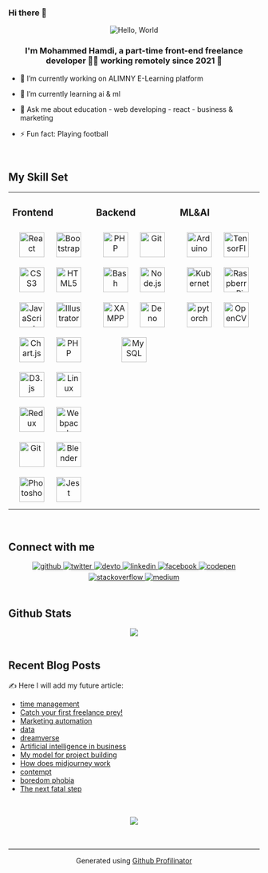 ### Hi there 👋

<!--
**mohameddev19/mohameddev19** is a ✨ _special_ ✨ repository because its `README.md` (this file) appears on your GitHub profile.

Here are some ideas to get you started:

- 🔭 I’m currently working on ALIMNY E-Learning platform
- 🌱 I’m currently learning ai&ml 
- 💬 Ask me about education - web developing - react - business & marketing
- 📫 How to reach me: ...
- 😄 Pronouns: ...
- ⚡ Fun fact: ...
-->
<div align="center">
<!-- <img src="https://rishavanand.github.io/static/images/greetings.gif" align="center" style="width: 100%" /> -->
<img src="https://readme-typing-svg.herokuapp.com?font=Cairo&pause=1000&color=FFFFFF&center=true&vCenter=true&width=435&lines=%3C+%F0%9F%91%8B+Hello%2C+World+%2F%3E" alt="Hello, World " />
</div>  
  

### <div align="center">I'm Mohammed Hamdi, a part-time front-end freelance developer 👨‍💻 working remotely since 2021 🚀</div>  
  

- 🔭 I’m currently working on  ALIMNY E-Learning platform
  

- 🌱 I’m currently learning ai & ml  
  

- 💬 Ask me about education - web developing - react - business & marketing  
  

- ⚡ Fun fact: Playing football  
  

<br/>  


## My Skill Set  
<table><tr><td valign="top" width="33%">



### Frontend  
<div align="center">  
<a href="https://reactjs.org/" target="_blank"><img style="margin: 10px" src="https://profilinator.rishav.dev/skills-assets/react-original-wordmark.svg" alt="React" height="50" /></a>  
<a href="https://getbootstrap.com/docs/3.4/javascript/" target="_blank"><img style="margin: 10px" src="https://profilinator.rishav.dev/skills-assets/bootstrap-plain.svg" alt="Bootstrap" height="50" /></a>  
<a href="https://www.w3schools.com/css/" target="_blank"><img style="margin: 10px" src="https://profilinator.rishav.dev/skills-assets/css3-original-wordmark.svg" alt="CSS3" height="50" /></a>  
<a href="https://en.wikipedia.org/wiki/HTML5" target="_blank"><img style="margin: 10px" src="https://profilinator.rishav.dev/skills-assets/html5-original-wordmark.svg" alt="HTML5" height="50" /></a>  
<a href="https://www.javascript.com/" target="_blank"><img style="margin: 10px" src="https://profilinator.rishav.dev/skills-assets/javascript-original.svg" alt="JavaScript" height="50" /></a>  
<a href="https://www.adobe.com/in/products/illustrator.html" target="_blank"><img style="margin: 10px" src="https://profilinator.rishav.dev/skills-assets/adobe_illustrator-icon.svg" alt="Illustrator" height="50" /></a>  
<a href="https://www.chartjs.org/" target="_blank"><img style="margin: 10px" src="https://profilinator.rishav.dev/skills-assets/logo-title.svg" alt="Chart.js" height="50" /></a>  
<a href="https://www.php.net/" target="_blank"><img style="margin: 10px" src="https://profilinator.rishav.dev/skills-assets/php-original.svg" alt="PHP" height="50" /></a>  
<a href="https://d3js.org/" target="_blank"><img style="margin: 10px" src="https://profilinator.rishav.dev/skills-assets/d3js-original.svg" alt="D3.js" height="50" /></a>  
<a href="https://www.linux.org/" target="_blank"><img style="margin: 10px" src="https://profilinator.rishav.dev/skills-assets/linux-original.svg" alt="Linux" height="50" /></a>  
<a href="https://redux.js.org/" target="_blank"><img style="margin: 10px" src="https://profilinator.rishav.dev/skills-assets/redux-original.svg" alt="Redux" height="50" /></a>  
<a href="https://webpack.js.org/" target="_blank"><img style="margin: 10px" src="https://profilinator.rishav.dev/skills-assets/webpack-original.svg" alt="Webpack" height="50" /></a>  
<a href="https://github.com/" target="_blank"><img style="margin: 10px" src="https://profilinator.rishav.dev/skills-assets/git-scm-icon.svg" alt="Git" height="50" /></a>  
<a href="https://www.blender.org/" target="_blank"><img style="margin: 10px" src="https://profilinator.rishav.dev/skills-assets/blender_community_badge_white.svg" alt="Blender" height="50" /></a>  
<a href="https://www.adobe.com/in/products/photoshop.html" target="_blank"><img style="margin: 10px" src="https://profilinator.rishav.dev/skills-assets/photoshop-plain.svg" alt="Photoshop" height="50" /></a>  
<a href="https://www.jestjs.io/" target="_blank"><img style="margin: 10px" src="https://profilinator.rishav.dev/skills-assets/jest.svg" alt="Jest" height="50" /></a>  
</div>

</td><td valign="top" width="33%">



### Backend  
<div align="center">  
<a href="https://www.php.net/" target="_blank"><img style="margin: 10px" src="https://profilinator.rishav.dev/skills-assets/php-original.svg" alt="PHP" height="50" /></a>  
<a href="https://github.com/" target="_blank"><img style="margin: 10px" src="https://profilinator.rishav.dev/skills-assets/git-scm-icon.svg" alt="Git" height="50" /></a>  
<a href="https://www.gnu.org/software/bash/" target="_blank"><img style="margin: 10px" src="https://profilinator.rishav.dev/skills-assets/gnu_bash-icon.svg" alt="Bash" height="50" /></a>  
<a href="https://nodejs.org/" target="_blank"><img style="margin: 10px" src="https://profilinator.rishav.dev/skills-assets/nodejs-original-wordmark.svg" alt="Node.js" height="50" /></a>  
<a href="https://www.apachefriends.org/" target="_blank"><img style="margin: 10px" src="https://profilinator.rishav.dev/skills-assets/xampp.png" alt="XAMPP" height="50" /></a> 
<a href="https://deno.land/" target="_blank"><img style="margin: 10px" src="https://profilinator.rishav.dev/skills-assets/deno.svg" alt="Deno" height="50" /></a>  
<a href="https://www.mysql.com/" target="_blank"><img style="margin: 10px" src="https://profilinator.rishav.dev/skills-assets/mysql-original-wordmark.svg" alt="MySQL" height="50" /></a>  
</div>

</td><td valign="top" width="33%">

### ML&AI  
<div align="center">   
<a href="https://www.arduino.cc/" target="_blank"><img style="margin: 10px" src="https://profilinator.rishav.dev/skills-assets/arduino.png" alt="Arduino" height="50" /></a>  
<a href="https://www.tensorflow.org/" target="_blank"><img style="margin: 10px" src="https://profilinator.rishav.dev/skills-assets/tensorflow-icon.svg" alt="TensorFlow" height="50" /></a>  
<a href="https://kubernetes.io/" target="_blank"><img style="margin: 10px" src="https://profilinator.rishav.dev/skills-assets/kubernetes-icon.svg" alt="Kubernetes" height="50" /></a>  
<a href="https://www.raspberrypi.org/" target="_blank"><img style="margin: 10px" src="https://profilinator.rishav.dev/skills-assets/raspberrypi.png" alt="Raspberry Pi" height="50" /></a>  
<a href="https://pytorch.org/" target="_blank"><img style="margin: 10px" src="https://profilinator.rishav.dev/skills-assets/pytorch-icon.svg" alt="pytorch" height="50" /></a>  
<a href="https://opencv.org/" target="_blank"><img style="margin: 10px" src="https://profilinator.rishav.dev/skills-assets/opencv-icon.svg" alt="OpenCV" height="50" /></a>  
</div>

</td></tr></table>  

<br/>  


## Connect with me  
<div align="center">
<a href="https://github.com/https://github.com/mohameddev19" target="_blank">
<img src=https://img.shields.io/badge/github-%2324292e.svg?&style=for-the-badge&logo=github&logoColor=white alt=github style="margin-bottom: 5px;" />
</a>
<a href="https://twitter.com/mohameddev19" target="_blank">
<img src=https://img.shields.io/badge/twitter-%2300acee.svg?&style=for-the-badge&logo=twitter&logoColor=white alt=twitter style="margin-bottom: 5px;" />
</a>
<a href="https://dev.to/mohameddev19" target="_blank">
<img src=https://img.shields.io/badge/dev.to-%2308090A.svg?&style=for-the-badge&logo=dev.to&logoColor=white alt=devto style="margin-bottom: 5px;" />
</a>
<a href="https://linkedin.com/in/https://www.linkedin.com/in/mohammed-hamdi-fbs/" target="_blank">
<img src=https://img.shields.io/badge/linkedin-%231E77B5.svg?&style=for-the-badge&logo=linkedin&logoColor=white alt=linkedin style="margin-bottom: 5px;" />
</a>
<a href="https://www.facebook.com/https://www.facebook.com/profile.php?id=100021953070952" target="_blank">
<img src=https://img.shields.io/badge/facebook-%232E87FB.svg?&style=for-the-badge&logo=facebook&logoColor=white alt=facebook style="margin-bottom: 5px;" />
</a>
<a href="https://codepen.com/mohameddev19" target="_blank">
<img src=https://img.shields.io/badge/codepen-%23131417.svg?&style=for-the-badge&logo=codepen&logoColor=white alt=codepen style="margin-bottom: 5px;" />
</a>
<a href="https://stackoverflow.com/users/mohameddev19" target="_blank">
<img src=https://img.shields.io/badge/stackoverflow-%23F28032.svg?&style=for-the-badge&logo=stackoverflow&logoColor=white alt=stackoverflow style="margin-bottom: 5px;" />
</a>
<a href="https://medium.com/https://medium.com/@devolperfbs" target="_blank">
<img src=https://img.shields.io/badge/medium-%23292929.svg?&style=for-the-badge&logo=medium&logoColor=white alt=medium style="margin-bottom: 5px;" />
</a>  
</div>  
  

<br/>  


## Github Stats  
<div align="center"><img src="https://github-readme-stats.vercel.app/api?username=mohameddev19&show_icons=true&count_private=true&hide_border=true" align="center" /></div>  

<br/>  


## Recent Blog Posts  
<!-- BLOG-POST-LIST:START -->  
✍️ Here I will add my future article:
<ul>
<li>
<a href="https://www.linkedin.com/pulse/%25D9%2582%25D9%2585-%25D8%25A8%25D8%25AD%25D9%2585%25D8%25A7%25D9%258A%25D8%25A9-%25D8%25A3%25D8%25BA%25D9%2584%25D9%2589-%25D9%2585%25D8%25A7%25D8%25AA%25D9%2585%25D9%2584%25D9%2583-mohammed-hamdi">time management</a>
</li>
<li>
<a href="https://io.hsoub.com/freelancing/134125-%D8%A3%D9%85%D8%B3%D9%83-%D8%A8%D8%A3%D9%88%D9%84-%D8%B5%D9%8A%D8%AF-%D9%84%D9%83-%D9%81%D9%8A-%D8%A7%D9%84%D8%B9%D9%85%D9%84-%D8%A7%D9%84%D8%AD%D8%B1">Catch your first freelance prey!</a>
</li>
<li>
<a href="https://www.facebook.com/groups/Sud.Mar.Ass/posts/5172106999525074/?__cft__[0]=AZWG8NcstDNXvqVTUwal_FV1lQof6Sb1lCntQ2UNnpadYYJWlfZ7JKk7g7eon70_nIPObpUiOvCNTh6iRVTGL1xUN4Q7bcADI3dBD50vHghQt2AIs321fzusKhUrBiRhGHWjaIr436ZvQq7xLCMBh271&__tn__=%2CO%2CP-R">Marketing automation</a>
</li>
<li>
<a href="https://www.facebook.com/groups/Sud.Mar.Ass/posts/5172104119525362/?__cft__[0]=AZU33BsCzr_nM2RAp98xVrULfy8C5W8csKILnYGoaJhBcXHDRqREh2zBi-CCCkZPd0RWH_uavsfsSZGR5Z2t59dvIXfI1QrtSy5d8gyIZ7M71GjPNVu0YkMFdoN_T1a65j8NZBssYianyKTjqzptOwlR&__tn__=%2CO%2CP-R">data</a>
</li>
<li>
<a href="https://medium.com/me/stats/post/18fe873520e7">dreamverse</a>
</li>
<li>
<a href="https://www.facebook.com/permalink.php?story_fbid=1268676677207423&id=100021953070952">Artificial intelligence in business</a>
</li>
<li>
<a href="https://www.linkedin.com/pulse/%25D9%2586%25D9%2585%25D9%2588%25D8%25B0%25D8%25AC%25D9%258A-%25D9%2581%25D9%258A-%25D8%25A8%25D9%2586%25D8%25A7%25D8%25A1-%25D8%25A7%25D9%2584%25D9%2585%25D8%25B4%25D8%25A7%25D8%25B1%25D9%258A%25D8%25B9-mohammed-hamdi">My model for project building </a>
</li>
<li>
<a href="https://www.linkedin.com/pulse/%25D9%2583%25D9%258A%25D9%2581-%25D9%2582%25D8%25A7%25D9%2585-mid-journey-%25D8%25A8%25D9%2587%25D8%25B0%25D8%25A7-%25D8%25A7%25D9%2584%25D8%25A5%25D8%25A8%25D8%25AF%25D8%25A7%25D8%25B9-mohammed-hamdi/?trackingId=GhFTYIeHSC%2BfRhKjmXOE3g%3D%3D">How does midjourney work</a>
</li>
<li>
<a href="https://www.facebook.com/permalink.php?story_fbid=pfbid02LLVQHkQ3WcdQbauSYfNeUx29PXbntpMT2KoosYzV52t9KySJGgx1Jac26H4vCgS6l&id=100021953070952&__cft__[0]=AZUcg6YHlOcKTEeJ9olvhqKSYUqgdnTgX7e9J9nrkuPDRIf10WLimk-Y6Lcsj1sT2eJ7p8MWZJbkcVqbPNFY0iyo91MVgfSxyY4UaPZNvbWknKLWfg8Bnmejr9m-qVWrwuU&__tn__=R]-R">contempt</a>
</li>
<li>
<a href="https://www.facebook.com/permalink.php?story_fbid=pfbid02yHr9DJpsh4KzWsKNaFK4pi5Hf4AErkyHZRnNxHWjmrzpFkntE3sXVtmjkRCtZT4cl&id=100021953070952&__cft__[0]=AZUcg6YHlOcKTEeJ9olvhqKSYUqgdnTgX7e9J9nrkuPDRIf10WLimk-Y6Lcsj1sT2eJ7p8MWZJbkcVqbPNFY0iyo91MVgfSxyY4UaPZNvbWknKLWfg8Bnmejr9m-qVWrwuU&__tn__=R]-R">boredom phobia</a>
</li>
<li>
<a href="https://www.facebook.com/permalink.php?story_fbid=pfbid01TYtKnghGiHspfeLf5PHoF1J1X3AUxe5S9Cg8ufRMDki1ipakvP8E368ErDXT9uxl&id=100021953070952&__cft__[0]=AZUcg6YHlOcKTEeJ9olvhqKSYUqgdnTgX7e9J9nrkuPDRIf10WLimk-Y6Lcsj1sT2eJ7p8MWZJbkcVqbPNFY0iyo91MVgfSxyY4UaPZNvbWknKLWfg8Bnmejr9m-qVWrwuU&__tn__=R]-R">The next fatal step</a>
</li>
</ul>
<!-- BLOG-POST-LIST:END -->  

<br/>  

  

<br/>  

<div align="center">
<img src="https://komarev.com/ghpvc/?username=mohameddev19&&style=flat-square" align="center" />
</div>  
  

<br/>  


<br />

----
<div align="center">Generated using <a href="https://profilinator.rishav.dev/" target="_blank">Github Profilinator</a></div>
